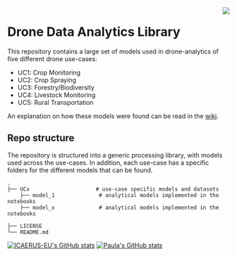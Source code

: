 <img src="https://icaerus.eu/wp-content/uploads/2022/09/ICAERUS-logo-white.svg" align="right" />

# Drone Data Analytics Library
This repository contains a large set of models used in drone-analytics of five different drone use-cases:
- UC1: Crop Monitoring
- UC2: Crop Spraying
- UC3: Forestry/Biodiversity
- UC4: Livestock Monitoring
- UC5: Rural Transportation

An explanation on how these models were found can be read in the [wiki](https://github.com/ICAERUS-EU/ddal/wiki#models).

## Repo structure
The repository is structured into a generic processing library, with models used across the use-cases. In addition, each use-case has a specific folders for the different models that can be found.

    .
    ├── UCx                     # use-case specific models and datasets
        ├── model_1              # analytical models implemented in the notebooks
        ├── model_x              # analytical models implemented in the notebooks

    ├── LICENSE
    └── README.md 

[![ICAERUS-EU's GitHub stats](https://github-readme-stats.vercel.app/api?username=ICAERUS-EU)](https://github.com/ICAERUS-EU/github-readme-stats)
[![Paula's GitHub stats](https://github-readme-stats.vercel.app/api?username=paulanoumena)](https://github.com/paulanoumena/github-readme-stats)
